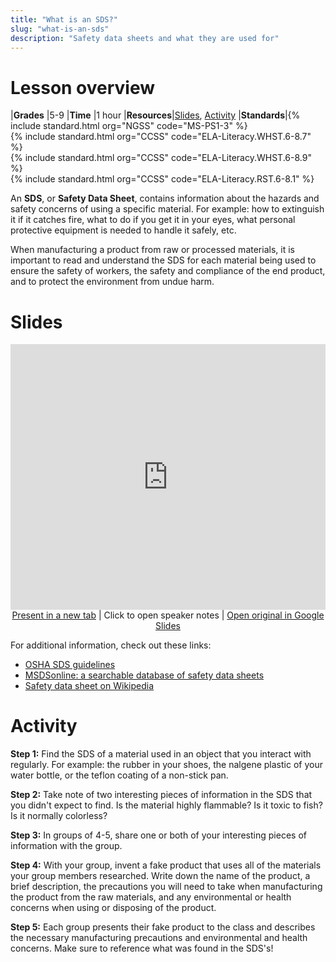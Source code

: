 ```yaml
---
title: "What is an SDS?"
slug: "what-is-an-sds"
description: "Safety data sheets and what they are used for"
---
```


# Lesson overview

|**Grades**   |5-9
|**Time**     |1 hour
|**Resources**|[Slides](#slides), [Activity](#activity)
|**Standards**|{% include standard.html org="NGSS" code="MS-PS1-3" %}<br>{% include standard.html org="CCSS" code="ELA-Literacy.WHST.6-8.7" %}<br>{% include standard.html org="CCSS" code="ELA-Literacy.WHST.6-8.9" %}<br>{% include standard.html org="CCSS" code="ELA-Literacy.RST.6-8.1" %}

An **SDS**, or **Safety Data Sheet**, contains information about the hazards and safety concerns of using a specific material. For example: how to extinguish it if it catches fire, what to do if you get it in your eyes, what personal protective equipment is needed to handle it safely, etc.

When manufacturing a product from raw or processed materials, it is important to read and understand the SDS for each material being used to ensure the safety of workers, the safety and compliance of the end product, and to protect the environment from undue harm.

# Slides

<iframe src="https://docs.google.com/presentation/d/e/2PACX-1vTNBxp5wLnKAN9cSWhmHWzxd8f2TzxvOUXqkDSpRUojV1OaDXnGhFWk2CRkHlnbJADPQcgpt8_acqOk/embed" frameborder="0" width="100%" height="425" allowfullscreen="true" mozallowfullscreen="true" webkitallowfullscreen="true"></iframe>

<center><a href="https://docs.google.com/presentation/d/e/2PACX-1vTNBxp5wLnKAN9cSWhmHWzxd8f2TzxvOUXqkDSpRUojV1OaDXnGhFWk2CRkHlnbJADPQcgpt8_acqOk/pub" target="_blank"><i class="fa fa-desktop"></i> Present in a new tab</a> | Click <i class="fa fa-gear"></i> to open speaker notes | <a href="https://docs.google.com/presentation/d/1JHn1HFcTKAjGRB2nunxIvMc3_vawQt3GqKPJr9MUE0g/edit" target="_blank">Open original in Google Slides <i class="fa fa-external-link-square"></i></a></center>

For additional information, check out these links:

- [OSHA SDS guidelines](https://www.osha.gov/Publications/HazComm_QuickCard_SafetyData.html)
- [MSDSonline: a searchable database of safety data sheets](https://www.msdsonline.com/)
- [Safety data sheet on Wikipedia](https://en.wikipedia.org/wiki/Safety_data_sheet)

# Activity

**Step 1:** Find the SDS of a material used in an object that you interact with regularly. For example: the rubber in your shoes, the nalgene plastic of your water bottle, or the teflon coating of a non-stick pan.

**Step 2:** Take note of two interesting pieces of information in the SDS that you didn't expect to find. Is the material highly flammable? Is it toxic to fish? Is it normally colorless?

**Step 3:** In groups of 4-5, share one or both of your interesting pieces of information with the group.

**Step 4:** With your group, invent a fake product that uses all of the materials your group members researched. Write down the name of the product, a brief description, the precautions you will need to take when manufacturing the product from the raw materials, and any environmental or health concerns when using or disposing of the product.

**Step 5:** Each group presents their fake product to the class and describes the necessary manufacturing precautions and environmental and health concerns. Make sure to reference what was found in the SDS's!
